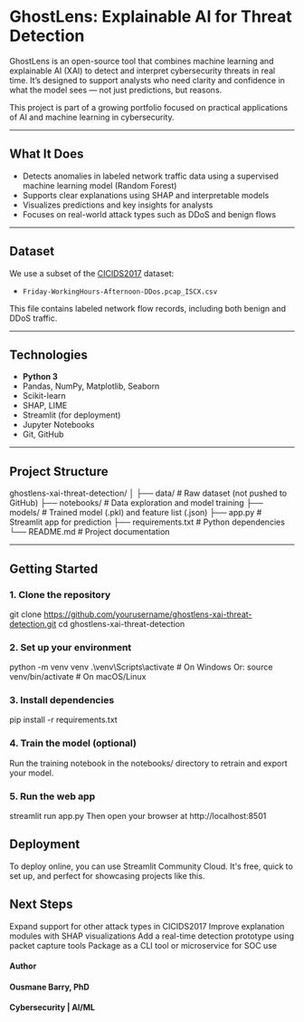 # GhostLens: Explainable AI for Threat Detection

GhostLens is an open-source tool that combines machine learning and explainable AI (XAI) to detect and interpret cybersecurity threats in real time. It’s designed to support analysts who need clarity and confidence in what the model sees — not just predictions, but reasons.

This project is part of a growing portfolio focused on practical applications of AI and machine learning in cybersecurity.

---

## What It Does

- Detects anomalies in labeled network traffic data using a supervised machine learning model (Random Forest)
- Supports clear explanations using SHAP and interpretable models
- Visualizes predictions and key insights for analysts
- Focuses on real-world attack types such as DDoS and benign flows

---

## Dataset

We use a subset of the [CICIDS2017](https://www.unb.ca/cic/datasets/ids-2017.html) dataset:

- `Friday-WorkingHours-Afternoon-DDos.pcap_ISCX.csv`

This file contains labeled network flow records, including both benign and DDoS traffic.

---

## Technologies

- **Python 3**
- Pandas, NumPy, Matplotlib, Seaborn
- Scikit-learn
- SHAP, LIME
- Streamlit (for deployment)
- Jupyter Notebooks
- Git, GitHub

---

## Project Structure

ghostlens-xai-threat-detection/
│
├── data/ # Raw dataset (not pushed to GitHub)
├── notebooks/ # Data exploration and model training
├── models/ # Trained model (.pkl) and feature list (.json)
├── app.py # Streamlit app for prediction
├── requirements.txt # Python dependencies
└── README.md # Project documentation


---

## Getting Started

### 1. Clone the repository

git clone https://github.com/yourusername/ghostlens-xai-threat-detection.git
cd ghostlens-xai-threat-detection

### 2. Set up your environment
python -m venv venv
.\venv\Scripts\activate        # On Windows
Or: source venv/bin/activate  # On macOS/Linux

### 3. Install dependencies

pip install -r requirements.txt

### 4. Train the model (optional)
Run the training notebook in the notebooks/ directory to retrain and export your model.

### 5. Run the web app
streamlit run app.py
Then open your browser at http://localhost:8501

## Deployment
To deploy online, you can use Streamlit Community Cloud. It's free, quick to set up, and perfect for showcasing projects like this.

## Next Steps
Expand support for other attack types in CICIDS2017
Improve explanation modules with SHAP visualizations
Add a real-time detection prototype using packet capture tools
Package as a CLI tool or microservice for SOC use


#### Author
#### Ousmane Barry, PhD
#### Cybersecurity | AI/ML

